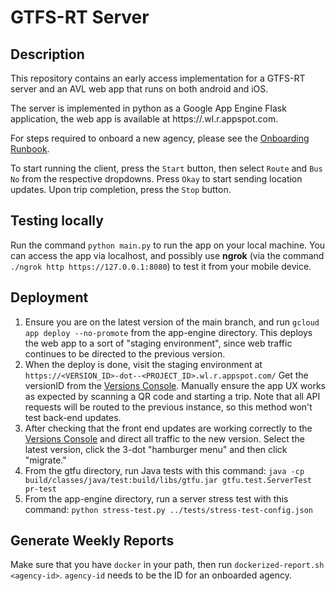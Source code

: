 GTFS-RT Server
=============

Description
-----------
This repository contains an early access implementation for a GTFS-RT server and an AVL web app that runs on both android and iOS.

The server is implemented in python as a Google App Engine Flask application, the web app is available at https://<PROJECT-ID>.wl.r.appspot.com.

For steps required to onboard a new agency, please see the [Onboarding Runbook](onboarding-runbook.md).

To start running the client, press the `Start` button, then select `Route` and `Bus No` from the respective dropdowns. Press `Okay` to start sending location updates. Upon trip completion, press the `Stop` button.

Testing locally
------------
Run the command `python main.py` to run the app on your local machine. You can access the app via localhost, and possibly use __ngrok__ (via the command `./ngrok http https://127.0.0.1:8080`) to test it from your mobile device.

Deployment
----------
1. Ensure you are on the latest version of the main branch, and run `gcloud app deploy --no-promote` from the app-engine directory. This deploys the web app to a sort of "staging environment", since web traffic continues to be directed to the previous version.
2. When the deploy is done, visit the staging environment at `https://<VERSION_ID>-dot--<PROJECT_ID>.wl.r.appspot.com/` Get the versionID from the [Versions Console](https://console.cloud.google.com/appengine/versions). Manually ensure the app UX works as expected by scanning a QR code and starting a trip. Note that all API requests will be routed to the previous instance, so this method won't test back-end updates.
3. After checking that the front end updates are working correctly to the [Versions Console](https://console.cloud.google.com/appengine/versions) and direct all traffic to the new version. Select the latest version, click the 3-dot "hamburger menu" and then click "migrate."
4. From the gtfu directory, run Java tests with this command: `java -cp build/classes/java/test:build/libs/gtfu.jar gtfu.test.ServerTest pr-test`
5. From the app-engine directory, run a server stress test with this command: `python stress-test.py ../tests/stress-test-config.json`

Generate Weekly Reports
-----------------------
Make sure that you have `docker` in your path, then run `dockerized-report.sh <agency-id>`. `agency-id` needs to be the ID for an onboarded agency.
